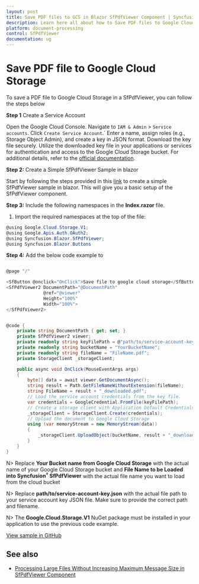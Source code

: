```yaml
---
layout: post
title: Save PDF files to GCS in Blazor SfPdfViewer Component | Syncfusion
description: Learn here all about how to Save PDF files to Google Cloud Storage in Syncfusion Blazor SfPdfViewer component and much more details.
platform: document-processing
control: SfPdfViewer
documentation: ug
---
```


# Save PDF file to Google Cloud Storage

To save a PDF file to Google Cloud Storage in a SfPdfViewer, you can follow the steps below

**Step 1** Create a Service Account

Open the Google Cloud Console. Navigate to `IAM & Admin` > `Service accounts`. Click `Create Service Account`.` Enter a name, assign roles (e.g., Storage Object Admin), and create a key in JSON format. Download the key file securely. Utilize the downloaded key file in your applications or services for authentication and access to the Google Cloud Storage bucket. For additional details, refer to the [official documentation](https://cloud.google.com/iam/docs/service-accounts-create).

**Step 2:** Create a Simple SfPdfViewer Sample in blazor

Start by following the steps provided in this [link](https://helpstaging.syncfusion.com/document-processing/pdf/pdf-viewer/blazor/getting-started/server-side-application) to create a simple SfPdfViewer sample in blazor. This will give you a basic setup of the SfPdfViewer component.

**Step 3:** Include the following namespaces in the **Index.razor** file.

1. Import the required namespaces at the top of the file:

```csharp
@using Google.Cloud.Storage.V1;
@using Google.Apis.Auth.OAuth2;
@using Syncfusion.Blazor.SfPdfViewer;
@using Syncfusion.Blazor.Buttons
```

**Step 4:** Add the below code example to

```csharp

@page "/"

<SfButton @onclick="OnClick">Save file to google cloud storage</SfButton>
<SfPdfViewer2 DocumentPath="@DocumentPath"
              @ref="@viewer"
              Height="100%"
              Width="100%">
</SfPdfViewer2>


@code {
    private string DocumentPath { get; set; }
    private SfPdfViewer2 viewer;
    private readonly string keyFilePath = @"path/to/service-account-key.json";
    private readonly string bucketName = "YourBucketName";
    private readonly string fileName = "FileName.pdf";
    private StorageClient _storageClient;

    public async void OnClick(MouseEventArgs args)
    {
        byte[] data = await viewer.GetDocumentAsync();
        string result = Path.GetFileNameWithoutExtension(fileName);
        string FileName = result + "_downloaded.pdf";
        // Load the service account credentials from the key file.
        var credentials = GoogleCredential.FromFile(keyFilePath);
        // Create a storage client with Application Default Credentials
        _storageClient = StorageClient.Create(credentials);
        // Upload the document to Google Cloud Storage
        using (var memoryStream = new MemoryStream(data))
        {
            _storageClient.UploadObject(bucketName, result + "_downloaded.pdf", null, memoryStream);
        }
    }
}
```

N> Replace **Your Bucket name from Google Cloud Storage** with the actual name of your Google Cloud Storage bucket and **File Name to be Loaded into Syncfusion<sup style="font-size:70%">&reg;</sup> SfPdfViewer** with the actual file name you want to load from the cloud bucket

N> Replace **path/to/service-account-key.json** with the actual file path to your service account key JSON file. Make sure to provide the correct path and filename.

N> The **Google.Cloud.Storage.V1** NuGet package must be installed in your application to use the previous code example.

[View sample in GitHub](https://github.com/SyncfusionExamples/blazor-pdf-viewer-examples/tree/master/Load%20and%20Save/Open%20and%20Save%20from%20GCS)

## See also

* [Processing Large Files Without Increasing Maximum Message Size in SfPdfViewer Component](../how-to/processing-large-files-without-increasing-maximum-message-size)